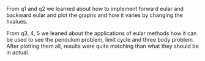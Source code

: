 From q1 and q2 we learned about how to implement forward eular and backward eular and plot the graphs and how it varies by changing the hvalues.

From q3, 4, 5 we leaned about the applications of eular methods how it can be used to see the pendulum problem, limit cycle and three body problem.
After plotting them all, results were quite matching than what they should be in actual.